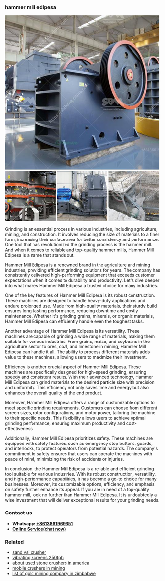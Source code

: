 <h3>hammer mill edipesa</h3><img src='1706755883.jpg' alt=''><p>Grinding is an essential process in various industries, including agriculture, mining, and construction. It involves reducing the size of materials to a finer form, increasing their surface area for better consistency and performance. One tool that has revolutionized the grinding process is the hammer mill. And when it comes to reliable and top-quality hammer mills, Hammer Mill Edipesa is a name that stands out.</p><p>Hammer Mill Edipesa is a renowned brand in the agriculture and mining industries, providing efficient grinding solutions for years. The company has consistently delivered high-performing equipment that exceeds customer expectations when it comes to durability and productivity. Let's dive deeper into what makes Hammer Mill Edipesa a trusted choice for many industries.</p><p>One of the key features of Hammer Mill Edipesa is its robust construction. These machines are designed to handle heavy-duty applications and endure prolonged use. Made from high-quality materials, their sturdy build ensures long-lasting performance, reducing downtime and costly maintenance. Whether it's grinding grains, minerals, or organic materials, Hammer Mill Edipesa can efficiently handle even the toughest tasks.</p><p>Another advantage of Hammer Mill Edipesa is its versatility. These machines are capable of grinding a wide range of materials, making them suitable for various industries. From grains, maize, and soybeans in the agriculture sector to ores, coal, and limestone in mining, Hammer Mill Edipesa can handle it all. The ability to process different materials adds value to these machines, allowing users to maximize their investment.</p><p>Efficiency is another crucial aspect of Hammer Mill Edipesa. These machines are specifically designed for high-speed grinding, ensuring speedy and consistent results. With their advanced technology, Hammer Mill Edipesa can grind materials to the desired particle size with precision and uniformity. This efficiency not only saves time and energy but also enhances the overall quality of the end product.</p><p>Moreover, Hammer Mill Edipesa offers a range of customizable options to meet specific grinding requirements. Customers can choose from different screen sizes, rotor configurations, and motor power, tailoring the machine to their specific needs. This flexibility allows users to achieve optimal grinding performance, ensuring maximum productivity and cost-effectiveness.</p><p>Additionally, Hammer Mill Edipesa prioritizes safety. These machines are equipped with safety features, such as emergency stop buttons, guards, and interlocks, to protect operators from potential hazards. The company's commitment to safety ensures that users can operate the machines with peace of mind, minimizing the risk of accidents or injuries.</p><p>In conclusion, the Hammer Mill Edipesa is a reliable and efficient grinding tool suitable for various industries. With its robust construction, versatility, and high-performance capabilities, it has become a go-to choice for many businesses. Moreover, its customizable options, efficiency, and emphasis on safety further enhance its appeal. If you are in need of a top-quality hammer mill, look no further than Hammer Mill Edipesa. It is undoubtedly a wise investment that will deliver exceptional results for your grinding needs.</p><h3>Contact us</h3><ul><li><strong>Whatsapp:&nbsp;<a href="https://wa.me/8613661969651">+8613661969651</a></strong></li><li><a href="https://swt.shibang-china.com/?git&amp;zhl&amp;hammer mill edipesa"><strong>Online Service(chat now)</strong></a></li></ul><h3>Related</h3><ul><li><a href='sand vsi crusher.md'>sand vsi crusher</a></li><li><a href='vibrating screens 250tph.md'>vibrating screens 250tph</a></li><li><a href='about used stone crushers in america.md'>about used stone crushers in america</a></li><li><a href='mobile crushers in mining.md'>mobile crushers in mining</a></li><li><a href='list of gold mining company in zimbabwe.md'>list of gold mining company in zimbabwe</a></li></ul>